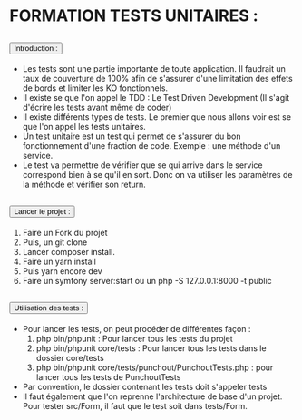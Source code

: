 <h1 style="text-transform: uppercase">Formation Tests unitaires :</h1>

<div class="accordion" id="accordion">
<div class="card">
<div class="card-header" id="headingOne">
  <h2 class="mb-0">
      <button class="btn btn-link btn-block text-left"
              type="button"
              data-toggle="collapse"
              data-target="#collapseOne"
              aria-expanded="true"
              aria-controls="collapseOne"
      >
          Introduction :
      </button>
  </h2>
</div>

<div id="collapseOne" class="collapse show" aria-labelledby="headingOne" data-parent="#accordion">
<div class="card-body">
    <ul class="text-justify">
        <li>
            Les tests sont une partie importante de toute application. Il faudrait un taux de couverture de 100% afin de s'assurer d'une limitation des <span class="red">effets de bords</span> et limiter les <span class="red">KO fonctionnels</span>.
        </li>
        <li>
            Il existe se que l'on appel le <span class="red">TDD</span> : Le Test Driven Development (Il s'agit d'écrire les tests <span class="red">avant</span> même de coder)
        </li>
        <li>
            Il existe différents types de tests. Le premier que nous allons voir est se que l'on appel les <span class="red">tests unitaires</span>.
        </li>
        <li>
            Un test unitaire est un test qui permet de s'assurer du bon fonctionnement d'une <span class="red">fraction de code</span>. Exemple : <span class="red">une méthode d'un service</span>.
        </li>
        <li>
            Le test va permettre de <span class="red">vérifier</span> que se qui arrive dans le service correspond bien à se qu'il en sort. Donc on va utiliser les <span class="red">paramètres</span> de la méthode et vérifier son <span class="red">return</span>.
        </li>
    </ul>
</div>
</div>

<div class="card">
<div class="card-header" id="headingTwo">
    <h2 class="mb-0">
        <button class="btn btn-link btn-block text-left collapsed"
                type="button"
                data-toggle="collapse"
                data-target="#collapseTwo"
                aria-expanded="false"
                aria-controls="collapseTwo"
        >
            Lancer le projet :
        </button>
    </h2>
</div>
<div id="collapseTwo" class="collapse" aria-labelledby="headingTwo" data-parent="#accordion">
    <div class="card-body">
        <ol class="text-justify">
            <li>Faire un <span class="red">Fork</span> du projet</li>
            <li> Puis, un <span class="red">git clone</span></li>
            <li> Lancer <span class="red">composer install</span>.</li>
            <li> Faire un <span class="red">yarn install</span></li>
            <li> Puis <span class="red">yarn encore dev</span></li>
            <li> Faire un <span class="red">symfony server:start</span> ou un <span class="red">php -S 127.0.0.1:8000 -t public</span></li>
        </ol>
    </div>
</div>
</div>
<div class="card">
<div class="card-header" id="headingThree">
    <h2 class="mb-0">
        <button class="btn btn-link btn-block text-left collapsed"
                type="button"
                data-toggle="collapse"
                data-target="#collapseThree"
                aria-expanded="false"
                aria-controls="collapseThree"
        >
            Utilisation des tests :
        </button>
    </h2>
</div>
<div id="collapseThree" class="collapse" aria-labelledby="headingThree" data-parent="#accordion">
    <div class="card-body">
        <ul class="text-justify">
            <li>
                Pour lancer les tests, on peut procéder de différentes façon :
                <ol class="text-justify">
                    <li><span class="red">php bin/phpunit</span> : Pour lancer tous les tests du projet</li>
                    <li><span class="red">php bin/phpunit core/tests</span> : Pour lancer tous les tests dans le dossier core/tests</li>
                    <li><span class="red">php bin/phpunit core/tests/punchout/PunchoutTests.php</span> : pour lancer tous les tests de PunchoutTests</li>
                </ol>
            </li>
            <li>
                Par convention, le <span class="red">dossier</span> contenant les tests doit s'appeler <span class="red">tests</span>
            </li>           
            <li>
                Il faut également que l'on reprenne l'architecture de base d'un projet. Pour tester <span class="red">src/Form</span>, il faut que le test soit dans <span class="red">tests/Form</span>.
            </li>
        </ul>
    </div>
</div>
</div>
</div>
</div>